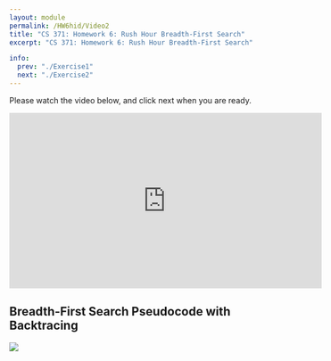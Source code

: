 ```yaml
---
layout: module
permalink: /HW6hid/Video2
title: "CS 371: Homework 6: Rush Hour Breadth-First Search"
excerpt: "CS 371: Homework 6: Rush Hour Breadth-First Search"

info:
  prev: "./Exercise1"
  next: "./Exercise2"
---
```


Please watch the video below, and click next when you are ready.

<iframe width="560" height="315" src="https://www.youtube.com/embed/0qpYz06FqkY" title="YouTube video player" frameborder="0" allow="accelerometer; autoplay; clipboard-write; encrypted-media; gyroscope; picture-in-picture" allowfullscreen></iframe>

<h2>Breadth-First Search Pseudocode with Backtracing</h2>

<img src = "../images/HW6/BFS.svg">

